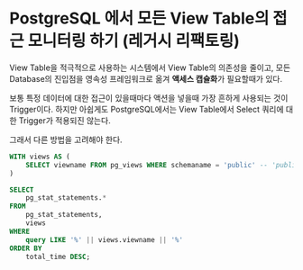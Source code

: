 # PostgreSQL 에서 모든 View Table의 접근 모니터링 하기 (레거시 리팩토링)

View Table을 적극적으로 사용하는 시스템에서 View Table의 의존성을 줄이고, 모든 Database의 진입점을 영속성 프레임워크로 옮겨 **액세스 캡슐화**가 필요할때가 있다.

보통 특정 데이터에 대한 접근이 있을때마다 액션을 넣을때 가장 흔하게 사용되는 것이 Trigger이다.
하지만 아쉽게도 PostgreSQL에서는 View Table에서 Select 쿼리에 대한 Trigger가 적용되진 않는다.

그래서 다른 방법을 고려해야 한다.

```sql
WITH views AS (
    SELECT viewname FROM pg_views WHERE schemaname = 'public' -- 'public' 스키마에 있는 뷰만 대상으로 함
)

SELECT
    pg_stat_statements.*
FROM
    pg_stat_statements,
    views
WHERE
    query LIKE '%' || views.viewname || '%'
ORDER BY
    total_time DESC;
```
